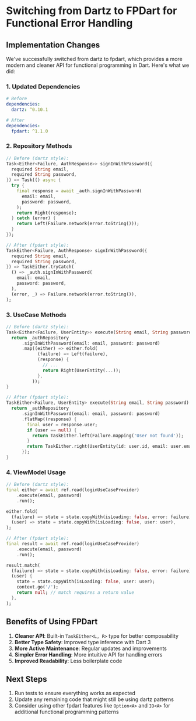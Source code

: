 # Switching from Dartz to FPDart for Functional Error Handling

## Implementation Changes

We've successfully switched from dartz to fpdart, which provides a more modern and cleaner API for functional programming in Dart. Here's what we did:

### 1. Updated Dependencies

```yaml
# Before
dependencies:
  dartz: ^0.10.1

# After
dependencies:
  fpdart: ^1.1.0
```

### 2. Repository Methods

```dart
// Before (dartz style):
Task<Either<Failure, AuthResponse>> signInWithPassword({
  required String email,
  required String password,
}) => Task(() async {
  try {
    final response = await _auth.signInWithPassword(
      email: email,
      password: password,
    );
    return Right(response);
  } catch (error) {
    return Left(Failure.network(error.toString()));
  }
});

// After (fpdart style):
TaskEither<Failure, AuthResponse> signInWithPassword({
  required String email,
  required String password,
}) => TaskEither.tryCatch(
  () => _auth.signInWithPassword(
    email: email,
    password: password,
  ),
  (error, _) => Failure.network(error.toString()),
);
```

### 3. UseCase Methods

```dart
// Before (dartz style):
Task<Either<Failure, UserEntity>> execute(String email, String password) {
  return _authRepository
      .signInWithPassword(email: email, password: password)
      .map((either) => either.fold(
            (failure) => Left(failure),
            (response) {
              // ...
              return Right(UserEntity(...));
            },
          ));
}

// After (fpdart style):
TaskEither<Failure, UserEntity> execute(String email, String password) {
  return _authRepository
      .signInWithPassword(email: email, password: password)
      .flatMap((response) {
        final user = response.user;
        if (user == null) {
          return TaskEither.left(Failure.mapping('User not found'));
        }
        return TaskEither.right(UserEntity(id: user.id, email: user.email ?? ''));
      });
}
```

### 4. ViewModel Usage

```dart
// Before (dartz style):
final either = await ref.read(loginUseCaseProvider)
    .execute(email, password)
    .run();

either.fold(
  (failure) => state = state.copyWith(isLoading: false, error: failure),
  (user) => state = state.copyWith(isLoading: false, user: user),
);

// After (fpdart style):
final result = await ref.read(loginUseCaseProvider)
    .execute(email, password)
    .run();

result.match(
  (failure) => state = state.copyWith(isLoading: false, error: failure),
  (user) {
    state = state.copyWith(isLoading: false, user: user);
    context.go('/');
    return null; // match requires a return value
  },
);
```

## Benefits of Using FPDart

1. **Cleaner API**: Built-in `TaskEither<L, R>` type for better composability
2. **Better Type Safety**: Improved type inference with Dart 3
3. **More Active Maintenance**: Regular updates and improvements
4. **Simpler Error Handling**: More intuitive API for handling errors
5. **Improved Readability**: Less boilerplate code

## Next Steps

1. Run tests to ensure everything works as expected
2. Update any remaining code that might still be using dartz patterns
3. Consider using other fpdart features like `Option<A>` and `IO<A>` for additional functional programming patterns
